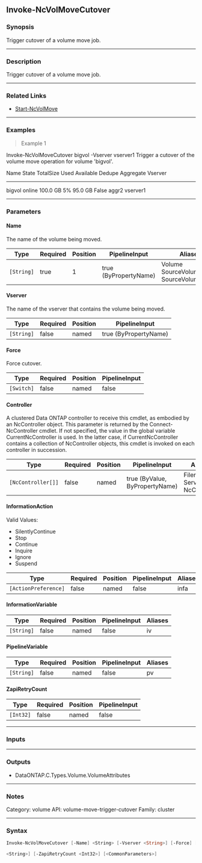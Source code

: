 Invoke-NcVolMoveCutover
-----------------------

### Synopsis
Trigger cutover of a volume move job.

---

### Description

Trigger cutover of a volume move job.

---

### Related Links
* [Start-NcVolMove](Start-NcVolMove)

---

### Examples
> Example 1

Invoke-NcVolMoveCutover bigvol -Vserver vserver1
Trigger a cutover of the volume move operation for volume 'bigvol'.

Name   State  TotalSize Used Available Dedupe Aggregate Vserver
----   -----  --------- ---- --------- ------ --------- -------
bigvol online  100.0 GB   5%   95.0 GB False  aggr2     vserver1

---

### Parameters
#### **Name**
The name of the volume being moved.

|Type      |Required|Position|PipelineInput        |Aliases                                     |
|----------|--------|--------|---------------------|--------------------------------------------|
|`[String]`|true    |1       |true (ByPropertyName)|Volume<br/>SourceVolume<br/>SourceVolumeName|

#### **Vserver**
The name of the vserver that contains the volume being moved.

|Type      |Required|Position|PipelineInput        |
|----------|--------|--------|---------------------|
|`[String]`|false   |named   |true (ByPropertyName)|

#### **Force**
Force cutover.

|Type      |Required|Position|PipelineInput|
|----------|--------|--------|-------------|
|`[Switch]`|false   |named   |false        |

#### **Controller**
A clustered Data ONTAP controller to receive this cmdlet, as embodied by an NcController object.  This parameter is returned by the Connect-NcController cmdlet.  If not specified, the value in the global variable CurrentNcController is used.  In the latter case, if CurrentNcController contains a collection of NcController objects, this cmdlet is invoked on each controller in succession.

|Type              |Required|Position|PipelineInput                 |Aliases                          |
|------------------|--------|--------|------------------------------|---------------------------------|
|`[NcController[]]`|false   |named   |true (ByValue, ByPropertyName)|Filer<br/>Server<br/>NcController|

#### **InformationAction**

Valid Values:

* SilentlyContinue
* Stop
* Continue
* Inquire
* Ignore
* Suspend

|Type                |Required|Position|PipelineInput|Aliases|
|--------------------|--------|--------|-------------|-------|
|`[ActionPreference]`|false   |named   |false        |infa   |

#### **InformationVariable**

|Type      |Required|Position|PipelineInput|Aliases|
|----------|--------|--------|-------------|-------|
|`[String]`|false   |named   |false        |iv     |

#### **PipelineVariable**

|Type      |Required|Position|PipelineInput|Aliases|
|----------|--------|--------|-------------|-------|
|`[String]`|false   |named   |false        |pv     |

#### **ZapiRetryCount**

|Type     |Required|Position|PipelineInput|
|---------|--------|--------|-------------|
|`[Int32]`|false   |named   |false        |

---

### Inputs

---

### Outputs
* DataONTAP.C.Types.Volume.VolumeAttributes

---

### Notes
Category: volume
API: volume-move-trigger-cutover
Family: cluster

---

### Syntax
```PowerShell
Invoke-NcVolMoveCutover [-Name] <String> [-Vserver <String>] [-Force] [-Controller <NcController[]>] [-InformationAction <ActionPreference>] [-InformationVariable <String>] [-PipelineVariable 
```
```PowerShell
<String>] [-ZapiRetryCount <Int32>] [<CommonParameters>]
```
